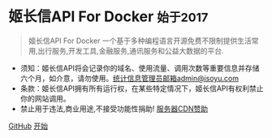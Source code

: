# 姬长信API For Docker    <small>始于2017</small>

> 姬长信API For Docker 一个基于多种编程语言开源免费不限制提供生活常用,出行服务,开发工具,金融服务,通讯服务和公益大数据的平台.

* 须知：姬长信API将会记录你的域名、使用流量、调用次数等重要信息并存储六个月，如介意，请勿使用。[统计信息](https://api.isoyu.com)管理员邮箱admin@isoyu.com 
* 条款：姬长信API拥有所有运行权，在某些特定情况下，姬长信API有权利禁止你的网站调用。
* 禁止用于违法,商业用途,不接受功能性捐助!  [服务器CDN赞助](https://github.com/insoxin/donate/blob/master/README.md)

[GitHub](https://github.com/insoxin/API/)
[开始](#姬长信api-for-docker)
